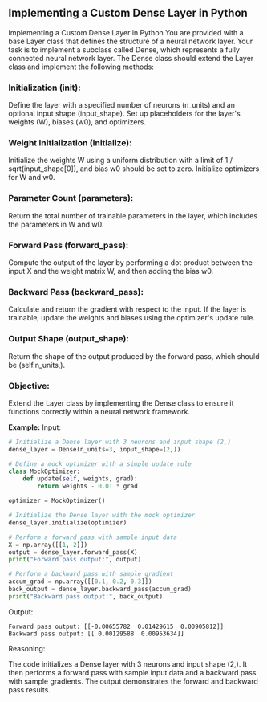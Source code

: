 ## Implementing a Custom Dense Layer in Python

Implementing a Custom Dense Layer in Python
You are provided with a base Layer class that defines the structure of a neural network layer. Your task is to 
implement a subclass called Dense, which represents a fully connected neural network layer. The Dense class should 
extend the Layer class and implement the following methods:

### Initialization (__init__):

Define the layer with a specified number of neurons (n_units) and an optional input shape (input_shape).
Set up placeholders for the layer's weights (W), biases (w0), and optimizers.

### Weight Initialization (initialize):

Initialize the weights W using a uniform distribution with a limit of 1 / sqrt(input_shape[0]), 
and bias w0 should be set to zero. Initialize optimizers for W and w0.

### Parameter Count (parameters):

Return the total number of trainable parameters in the layer, which includes the parameters in W and w0.

### Forward Pass (forward_pass):

Compute the output of the layer by performing a dot product between the input X and the weight matrix W, 
and then adding the bias w0.

### Backward Pass (backward_pass):

Calculate and return the gradient with respect to the input.
If the layer is trainable, update the weights and biases using the optimizer's update rule.

### Output Shape (output_shape):

Return the shape of the output produced by the forward pass, which should be (self.n_units,).

### Objective:

Extend the Layer class by implementing the Dense class to ensure it functions correctly within a neural network framework.

**Example:**
Input:
```python
# Initialize a Dense layer with 3 neurons and input shape (2,)
dense_layer = Dense(n_units=3, input_shape=(2,))

# Define a mock optimizer with a simple update rule
class MockOptimizer:
    def update(self, weights, grad):
        return weights - 0.01 * grad

optimizer = MockOptimizer()

# Initialize the Dense layer with the mock optimizer
dense_layer.initialize(optimizer)

# Perform a forward pass with sample input data
X = np.array([[1, 2]])
output = dense_layer.forward_pass(X)
print("Forward pass output:", output)

# Perform a backward pass with sample gradient
accum_grad = np.array([[0.1, 0.2, 0.3]])
back_output = dense_layer.backward_pass(accum_grad)
print("Backward pass output:", back_output)
```

Output:
```
Forward pass output: [[-0.00655782  0.01429615  0.00905812]]
Backward pass output: [[ 0.00129588  0.00953634]]
```

Reasoning:

The code initializes a Dense layer with 3 neurons and input shape (2,). It then performs a forward pass with sample 
input data and a backward pass with sample gradients. The output demonstrates the forward and backward pass results.